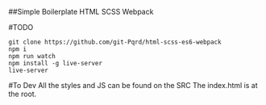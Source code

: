 ##Simple Boilerplate HTML SCSS Webpack

#TODO 
```
git clone https://github.com/git-Pqrd/html-scss-es6-webpack
npm i
npm run watch 
npm install -g live-server
live-server
```

#To Dev
All the styles and JS can be found on the SRC
The index.html is at the root.


